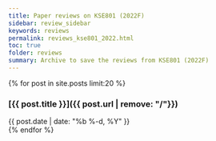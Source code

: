 ```yaml
---
title: Paper reviews on KSE801 (2022F) 
sidebar: review_sidebar
keywords: reviews
permalink: reviews_kse801_2022.html
toc: true
folder: reviews
summary: Archive to save the reviews from KSE801 (2022F)
---
```





{% for post in site.posts limit:20 %}
### [{{ post.title }}]({{ post.url | remove: "/"}})
{{ post.date | date: "%b %-d, %Y" }}  
{% endfor %}

